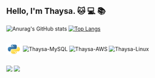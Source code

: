 ## Hello, I'm Thaysa. :cat: :computer: :books:

![Anurag's GitHub stats](https://github-readme-stats.vercel.app/api?username=thaysams&show_icons=true&theme=radical)
[![Top Langs](https://github-readme-stats.vercel.app/api/top-langs/?username=thaysams&layout=true&theme=radical)](https://github.com/anuraghazra/github-readme-stats)

<div style="display: inline_block"><br>
   <img align="center" alt="Thaysa-Python" height="30" width="40" src="https://raw.githubusercontent.com/devicons/devicon/master/icons/python/python-original.svg">
   <img align="center" alt="Thaysa-MySQL" height="30" width="40" src="https://cdn.jsdelivr.net/gh/devicons/devicon/icons/mysql/mysql-original.svg">
   <img align="center" alt="Thaysa-AWS" height="30" width="40" src="https://cdn.jsdelivr.net/gh/devicons/devicon/icons/amazonwebservices/amazonwebservices-original.svg">
   <img align="center" alt="Thaysa-Linux" height="30" width="40" src="https://cdn.jsdelivr.net/gh/devicons/devicon/icons/linux/linux-original.svg">
   
</div>
  
  ##
 
<div>

  <a href = "mailto:thaysa.mendess@gmail.com"><img src="https://img.shields.io/badge/Microsoft_Outlook-0078D4?style=for-the-badge&logo=microsoft-outlook&logoColor=white" target="_blank"></a>
  <a href="https://www.linkedin.com/in/thaysamendes/" target="_blank"><img src="https://img.shields.io/badge/-LinkedIn-%230077B5?style=for-the-badge&logo=linkedin&logoColor=white" target="_blank"></a> 
